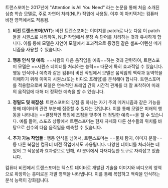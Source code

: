 트랜스포머는 2017년에 "Attention is All You Need" 라는 논문을 통해 처음 소개된 심층 학습 모델로, 주로 자연어 처리(NLP) 작업에 사용됨.
이후 이 아키텍처는 컴퓨터 비전 영역에서도 적용됨.

1. **비전 트랜스포머(ViT)**:  비전 트랜스포머는 이미지를 patch로 나눈 다음 이 patch들을 시퀀스로 처리하여, NLP 작업에서 문장 속 단어를 처리하는 것과 유사하게 합니다. 이를 통해 모델은 자연어 모델에서 효과적으로 증명된 같은 셀프-어텐션 메커니즘을 사용할 수 있습니다.
    
2. **행동 인식 및 예측**: ==사람의 다음 움직임을 예측==하는 것과 관련하여, 트랜스포머 모델은 ==시퀀스 데이터를 처리하는 능력== 때문에 특히 효과적일 수 있습니다. 행동 인식이나 예측과 같은 컴퓨터 비전 작업에서 모델은 움직임의 맥락과 동역학을 이해하기 위해 이미지 시퀀스(또는 비디오 프레임)를 분석해야 합니다. 트랜스포머를 적용함으로써 모델은 연속적인 프레임 간의 시간적 관계를 더 잘 포착하여 미래의 움직임에 대해 더 정확한 예측을 할 수 있습니다.
    
3. **정밀도 및 복잡성**: 트랜스포머의 강점 중 하나는 자기 주의 메커니즘과 같은 기능을 통해 데이터의 관련 부분에 집중할 수 있다는 것입니다. 이를 통해 모델은 미래의 행동을 나타내는 ==결정적인 특징에 초점을 맞추어 더 정밀한 예측==을 할 수 있습니다. 예를 들어, 스포츠 상황에서 트랜스포머는 현재 자세와 다른 선수들의 위치를 바탕으로 선수의 다음 움직임을 예측할 수 있습니다.
    
4. **추가 가능 작업들** : 행동 인식을 넘어서, 트랜스포머는 ==물체 탐지, 이미지 분할== 등 다른 복잡한 컴퓨터 비전 작업에서도 사용됩니다. 다양한 데이터를 처리하는 데 있어 그 적응성과 효과성으로 인해, AI 분야에서 다재다능한 도구로 자리잡고 있습니다.
    

컴퓨터 비전에서 트랜스포머는 텍스트 데이터로 개발된 기술을 이미지와 비디오의 영역으로 확장하는 흥미로운 개발 영역을 나타냅니다. 이를 통해 복잡하고 맥락을 인식하는 분석 능력이 강화됩니다.